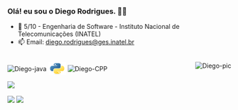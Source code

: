 ### Olá! eu sou o Diego Rodrigues. 👋🦅


- 🌱 5/10 - Engenharia de Software - Instituto Nacional de Telecomunicações (INATEL)
- 📫 Email: diego.rodrigues@ges.inatel.br




<div style="display: inline_block"><br>

<img align ="center" alt="Diego-java" height="30" width="40" src="https://cdn.jsdelivr.net/gh/devicons/devicon/icons/java/java-original-wordmark.svg" />
<img align="center" alt="Diego-Python" height="30" width="40" src="https://raw.githubusercontent.com/devicons/devicon/master/icons/python/python-original.svg">
<img align ="center" alt="Diego-CPP" height="30" width="40" src="https://cdn.jsdelivr.net/gh/devicons/devicon/icons/cplusplus/cplusplus-original.svg" />
<img align="right" alt="Diego-pic" height="150" src="https://media0.giphy.com/media/xT1XGVp95GDPgFYmUE/giphy.gif?cid=ecf05e471w198jcp9xsl07ifdkcg6bmdallb6iu0kbmf4v10&rid=giphy.gif&ct=g"/>



         
</div>

<div> 
 
  <a href="https://instagram.com/diegojrodrigues" target="_blank"><img src="https://img.shields.io/badge/-Instagram-%23E4405F?style=for-the-badge&logo=instagram&logoColor=white" target="_blank"></a>
 
  <a href = "mailto:diego.rodrigues@ges.inatel.br"><img src="https://img.shields.io/badge/Microsoft_Outlook-0078D4?style=for-the-badge&logo=microsoft-outlook&logoColor=white" target="_blank"></a>
  <a href="https://www.linkedin.com/in/diego-rodrigues-12406821a/" target="_blank"><img src="https://img.shields.io/badge/-LinkedIn-%230077B5?style=for-the-badge&logo=linkedin&logoColor=white" target="_blank"></a> 
  
  
</div>




